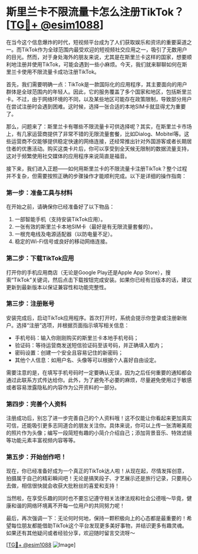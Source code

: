 # 斯里兰卡不限流量卡怎么注册TikTok？[[TG💪+ @esim1088](https://t.me/s/esim1088)]

在当今这个信息爆炸的时代，短视频平台成为了人们获取娱乐和资讯的重要渠道之一。而TikTok作为全球范围内最受欢迎的短视频社交应用之一，吸引了无数用户的目光。然而，对于身处海外的朋友来说，尤其是在斯里兰卡这样的国家，想要顺利地注册并使用TikTok，可能会遇到一些小麻烦。今天，我们就来聊聊如何在斯里兰卡使用不限流量卡成功注册TikTok。

首先，我们需要明确一点：TikTok是一款国际化的应用程序，其主要面向的用户群体是全球范围内的年轻人。因此，它的服务覆盖了多个国家和地区，包括斯里兰卡。不过，由于网络环境的不同，以及某些地区可能存在政策限制，导致部分用户在尝试注册时会遇到困难。这时候，选择一张合适的本地SIM卡就显得尤为重要了。

那么，问题来了：斯里兰卡有哪些不限流量卡可供选择呢？其实，在斯里兰卡市场上，有几家运营商提供了非常不错的无限流量套餐，比如Dialog、Mobitel等。这些运营商不仅能够提供稳定快速的网络连接，还经常推出针对外国游客或者长期居住者的优惠活动。购买这类卡片后，你可以享受到全天候无限制的数据流量支持，这对于频繁使用社交媒体的应用程序来说简直是福音。

接下来，我们进入正题——如何用斯里兰卡的不限流量卡注册TikTok？整个过程并不复杂，但需要按照正确的步骤操作才能顺利完成。以下是详细的操作指南：

### 第一步：准备工具与材料

在开始之前，请确保你已经准备好了以下物品：
1. 一部智能手机（支持安装TikTok应用）。
2. 一张有效的斯里兰卡本地SIM卡（最好是有无限流量套餐的）。
3. 一根充电线及电源适配器（以防电量不足）。
4. 稳定的Wi-Fi信号或良好的移动网络连接。

### 第二步：下载TikTok应用

打开你的手机应用商店（无论是Google Play还是Apple App Store），搜索“TikTok”关键词，然后点击下载按钮完成安装。如果你已经有旧版本的话，建议更新到最新版本以保证兼容性和功能完整性。

### 第三步：注册账号

安装完成后，启动TikTok应用程序。首次打开时，系统会提示你登录或注册新账户。选择“注册”选项，并根据页面指示填写相关信息：
- 手机号码：输入你刚刚购买的斯里兰卡本地手机号码；
- 验证码：等待运营商发送短信验证码至该号码，并正确填入框内；
- 密码设置：创建一个安全且容易记住的新密码；
- 其他个人信息：如用户名、头像等可以根据个人喜好自由设定。

需要注意的是，在填写手机号码时一定要确认无误，因为之后任何重要的通知都会通过此联系方式传达给你。此外，为了避免不必要的麻烦，尽量避免使用过于敏感或者容易泄露隐私的内容作为公开资料的一部分。

### 第四步：完善个人资料

注册成功后，别忘了进一步完善自己的个人资料哦！这不仅能让你看起来更加真实可信，还能吸引更多志同道合的朋友关注你。具体来说，你可以上传一张清晰美观的照片作为头像；编写一段简短有趣的小简介介绍自己；添加背景音乐、特效滤镜等功能元素丰富视频内容等等。

### 第五步：开始创作吧！

现在，你已经准备好成为一个真正的TikTok达人啦！从现在起，尽情发挥创意，拍摄属于自己的精彩瞬间吧！无论是搞笑段子、才艺展示还是旅行记录，只要用心去做，相信很快就会收获大批粉丝的喜爱和支持！

当然啦，在享受乐趣的同时也不要忘记遵守相关法律法规和社会公德哦～毕竟，健康和谐的网络环境离不开每一位用户的共同努力呢！

最后，再次强调一下：无论何时何地，保持一颗积极向上的心态都是最重要的！希望每位朋友都能借助TikTok这个平台发现更多美好事物，并结识更多有趣灵魂。如果还有其他疑问或者经验分享，欢迎随时留言交流呀～

[[TG💪+ @esim1088](https://t.me/s/esim1088) ![Image](https://i.postimg.cc/4NQfJmqS/Snipaste-2025-05-13-00-14-12.png)]